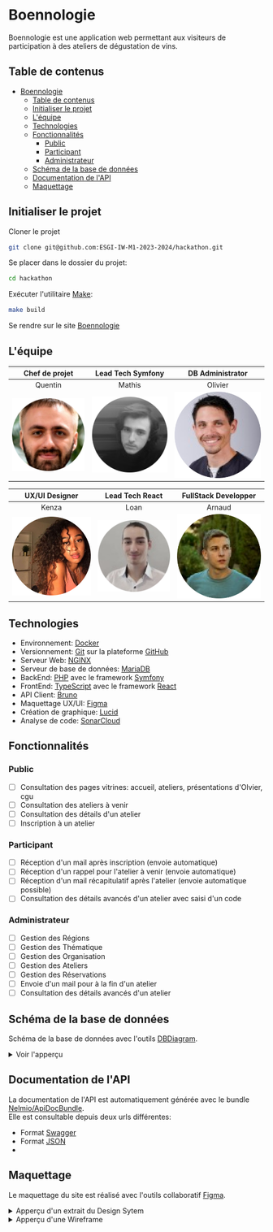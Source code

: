 # Boennologie

Boennologie est une application web permettant aux visiteurs de participation à des ateliers de dégustation de vins.

## Table de contenus 
- [Boennologie](#boennologie)
  - [Table de contenus](#table-de-contenus)
  - [Initialiser le projet](#initialiser-le-projet)
  - [L'équipe](#léquipe)
  - [Technologies](#technologies)
  - [Fonctionnalités](#fonctionnalités)
    - [Public](#public)
    - [Participant](#participant)
    - [Administrateur](#administrateur)
  - [Schéma de la base de données](#schéma-de-la-base-de-données)
  - [Documentation de l'API](#documentation-de-lapi)
  - [Maquettage](#maquettage)

## Initialiser le projet

Cloner le projet

```bash
git clone git@github.com:ESGI-IW-M1-2023-2024/hackathon.git
```

Se placer dans le dossier du projet:
```bash
cd hackathon
```

Exécuter l'utilitaire [Make](https://ioflood.com/blog/install-make-command-linux/#:~:text=In%20most%20Linux%20distributions%2C%20the,command%20sudo%20yum%20install%20make%20.):

```bash
make build
```

Se rendre sur le site [Boennologie](localhost:5173)

## L'équipe

|           Chef de projet            |         Lead Tech Symfony         |          DB Administrator           |
| :---------------------------------: | :-------------------------------: | :---------------------------------: |
|               Quentin               |              Mathis               |               Olivier               |
| ![Quentin](docs/trombi/Quentin.png) | ![Mathis](docs/trombi/Mathis.png) | ![Olivier](docs/trombi/Olivier.png) |

|         UX/UI Designer          |        Lead Tech React        |       FullStack Developper        |
| :-----------------------------: | :---------------------------: | :-------------------------------: |
|              Kenza              |             Loan              |              Arnaud               |
| ![Kenza](docs/trombi/Kenza.png) | ![Loan](docs/trombi/Loan.png) | ![Arnaud](docs/trombi/Arnaud.png) |

## Technologies
- Environnement: [Docker](https://www.docker.com)
- Versionnement: [Git](https://git-scm.com) sur la plateforme [GitHub](https://github.com)
- Serveur Web: [NGINX](https://www.nginx.com)
- Serveur de base de données: [MariaDB](https://mariadb.org)
- BackEnd: [PHP](https://www.php.net) avec le framework [Symfony](https://symfony.com)
- FrontEnd: [TypeScript](https://www.typescriptlang.org) avec le framework [React](https://fr.react.dev)
- API Client: [Bruno](https://www.usebruno.com)
- Maquettage UX/UI: [Figma](https://www.figma.com/fr/design/)
- Création de graphique: [Lucid](https://lucid.co/fr)
- Analyse de code: [SonarCloud](https://sonarcloud.io)

## Fonctionnalités

### Public
- [ ] Consultation des pages vitrines: accueil, ateliers, présentations d'Olvier, cgu
- [ ] Consultation des ateliers à venir
- [ ] Consultation des détails d'un atelier
- [ ] Inscription à un atelier

### Participant
- [ ] Réception d'un mail après inscription (envoie automatique)
- [ ] Réception d'un rappel pour l'atelier à venir (envoie automatique)
- [ ] Réception d'un mail récapitulatif après l'atelier (envoie automatique possible)
- [ ] Consultation des détails avancés d'un atelier avec saisi d'un code

### Administrateur
- [ ] Gestion des Régions
- [ ] Gestion des Thématique
- [ ] Gestion des Organisation
- [ ] Gestion des Ateliers
- [ ] Gestion des Réservations
- [ ] Envoie d'un mail pour à la fin d'un atelier
- [ ] Consultation des détails avancés d'un atelier

## Schéma de la base de données

Schéma de la base de données avec l'outils [DBDiagram](https://dbdiagram.io/d/Boenologie-6626395203593b6b619e916d).
<details>

<summary>
Voir l'apperçu
</summary>

![DB Diagram](docs/dbdiagram.png)
</details>

## Documentation de l'API

La documentation de l'API est automatiquement générée avec le bundle [Nelmio/ApiDocBundle](https://symfony.com/bundles/NelmioApiDocBundle/current/index.html). \
Elle est consultable depuis deux urls différentes:
- Format [Swagger](localhost/api/doc)
- Format [JSON](localhost/api/doc.json)
- 
## Maquettage

Le maquettage du site est réalisé avec l'outils collaboratif [Figma](https://www.figma.com/fr/design/).

<details>
<summary>Apperçu d'un extrait du Design Sytem</summary>

![DesignSystem](docs/designsystem.png)
</details>

<details>
<summary>Apperçu d'une Wireframe</summary>

![Wireframe](docs/wireframe.png)
</details>